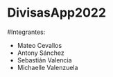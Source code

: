 # DivisasApp2022

#Integrantes:
- Mateo Cevallos
- Antony Sánchez
- Sebastián Valencia
- Michaelle Valenzuela
